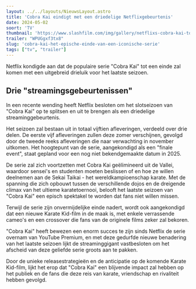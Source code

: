 ```yaml
---
layout: ../../layouts/NieuwsLayout.astro
title: 'Cobra Kai eindigt met een driedelige Netflixgebeurtenis'
date: 2024-05-02
soort: 'TV'
thumbnail: 'https://www.slashfilm.com/img/gallery/netflixs-cobra-kai-to-conclude-with-extended-three-part-final-season/the-netflix-hit-may-be-timing-its-ending-to-the-new-karate-kid-movie-1714661242.jpg'
trailer: "WPUGgxf3tx8"
slug: 'cobra-kai-het-epische-einde-van-een-iconische-serie'
tags: ["tv", "trailer"]
---
```


Netflix kondigde aan dat de populaire serie "Cobra Kai" tot een einde zal komen met een uitgebreid drieluik voor het laatste seizoen.


## Drie "streamingsgebeurtenissen"

In een recente wending heeft Netflix besloten om het slotseizoen van "Cobra Kai" op te splitsen en uit te brengen als een driedelige streaminggebeurtenis.

Het seizoen zal bestaan uit in totaal vijftien afleveringen, verdeeld over drie delen. De eerste vijf afleveringen zullen deze zomer verschijnen, gevolgd door de tweede reeks afleveringen die naar verwachting in november uitkomen. Het hoogtepunt van de serie, aangekondigd als een "finale event", staat gepland voor een nog niet bekendgemaakte datum in 2025.

De serie zal zich voortzetten met Cobra Kai geëlimineerd uit de Vallei, waardoor sensei's en studenten moeten beslissen of en hoe ze willen deelnemen aan de Sekai Taikai - het wereldkampioenschap karate. Met de spanning die zich opbouwt tussen de verschillende dojos en de dreigende climax van het ultieme karatetoernooi, belooft het laatste seizoen van "Cobra Kai" een episch spektakel te worden dat fans niet willen missen.

Terwijl de serie zijn onvermijdelijke einde nadert, wordt ook aangekondigd dat een nieuwe Karate Kid-film in de maak is, met enkele verrassende cameo's en een crossover die fans van de originele films zeker zal bekoren.

"Cobra Kai" heeft bewezen een enorm succes te zijn sinds Netflix de serie overnam van YouTube Premium, en met deze gedurfde nieuwe benadering van het laatste seizoen lijkt de streaminggigant vastbesloten om het afscheid van deze geliefde serie groots aan te pakken.

Door de unieke releasestrategieën en de anticipatie op de komende Karate Kid-film, lijkt het erop dat "Cobra Kai" een blijvende impact zal hebben op het publiek en de fans die deze reis van karate, vriendschap en rivaliteit hebben gevolgd.